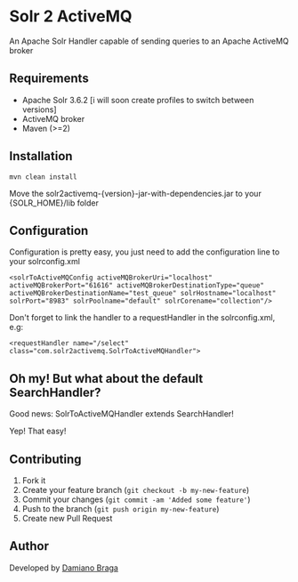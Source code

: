 # Solr 2 ActiveMQ
An Apache Solr Handler capable of sending queries to an Apache ActiveMQ broker
## Requirements
* Apache Solr 3.6.2 [i will soon create profiles to switch between versions]
* ActiveMQ broker
* Maven (>=2)

## Installation
	mvn clean install

Move the solr2activemq-{version}-jar-with-dependencies.jar to your {SOLR_HOME}/lib folder

## Configuration
Configuration is pretty easy, you just need to add the configuration line to your solrconfig.xml
```
<solrToActiveMQConfig activeMQBrokerUri="localhost" activeMQBrokerPort="61616" activeMQBrokerDestinationType="queue" activeMQBrokerDestinationName="test_queue" solrHostname="localhost" solrPort="8983" solrPoolname="default" solrCorename="collection"/>
```  
Don't forget to link the handler to a requestHandler in the solrconfig.xml, e.g:

```
<requestHandler name="/select" class="com.solr2activemq.SolrToActiveMQHandler">
```
## Oh my! But what about the default SearchHandler?
Good news: SolrToActiveMQHandler extends SearchHandler!

Yep! That easy!

## Contributing
1. Fork it
2. Create your feature branch (`git checkout -b my-new-feature`)
3. Commit your changes (`git commit -am 'Added some feature'`)
4. Push to the branch (`git push origin my-new-feature`)
5. Create new Pull Request

## Author
Developed by [Damiano Braga](https://github.com/dbraga)
